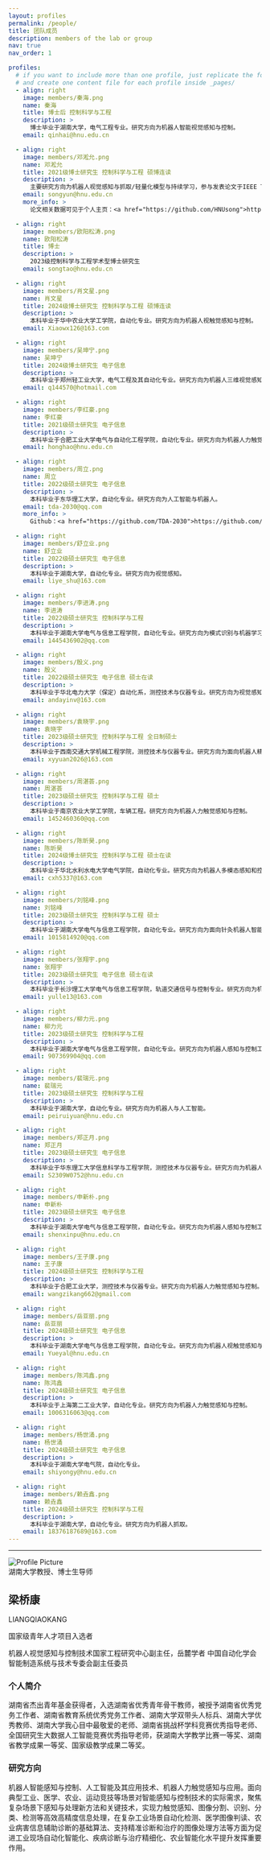 ```yaml
---
layout: profiles
permalink: /people/
title: 团队成员
description: members of the lab or group
nav: true
nav_order: 1

profiles:
  # if you want to include more than one profile, just replicate the following block
  # and create one content file for each profile inside _pages/
  - align: right
    image: members/秦海.png
    name: 秦海
    title: 博士后 控制科学与工程
    description: >
      博士毕业于湖南大学，电气工程专业。研究方向为机器人智能视觉感知与控制。
    email: qinhai@hnu.edu.cn

  - align: right
    image: members/邓淞允.png
    name: 邓淞允
    title: 2021级博士研究生 控制科学与工程 硕博连读
    description: >
      主要研究方向为机器人视觉感知与抓取/轻量化模型与持续学习，参与发表论文于IEEE TIM、TAI等多个期刊。
    email: songyun@hnu.edu.cn
    more_info: >
      论文相关数据可见于个人主页：<a href="https://github.com/HNUsong">https://github.com/HNUsong</a >

  - align: right
    image: members/欧阳松涛.png
    name: 欧阳松涛
    title: 博士
    description: >
      2023级控制科学与工程学术型博士研究生
    email: songtao@hnu.edu.cn

  - align: right
    image: members/肖文星.png
    name: 肖文星
    title: 2024级博士研究生 控制科学与工程 硕博连读
    description: >
      本科毕业于华中农业大学工学院，自动化专业。研究方向为机器人视触觉感知与控制。
    email: Xiaowx126@163.com

  - align: right
    image: members/吴坤宁.png
    name: 吴坤宁
    title: 2024级博士研究生 电子信息
    description: >
      本科毕业于郑州轻工业大学，电气工程及其自动化专业。研究方向为机器人三维视觉感知与控制。
    email: q144570@hotmail.com

  - align: right
    image: members/李红豪.png
    name: 李红豪
    title: 2021级硕士研究生 电子信息
    description: >
      本科毕业于合肥工业大学电气与自动化工程学院，自动化专业。研究方向为机器人力触觉感知与控制。
    email: honghao@hnu.edu.cn

  - align: right
    image: members/周立.png
    name: 周立
    title: 2022级硕士研究生 电子信息
    description: >
      本科毕业于东华理工大学，自动化专业。研究方向为人工智能与机器人。
    email: tda-2030@qq.com
    more_info: >
      Github：<a href="https://github.com/TDA-2030">https://github.com/TDA-2030</a>

  - align: right
    image: members/舒立业.png
    name: 舒立业
    title: 2022级硕士研究生 电子信息
    description: >
      本科毕业于湖南大学，自动化专业。研究方向为视觉感知。
    email: liye_shu@163.com

  - align: right
    image: members/李进涛.png
    name: 李进涛
    title: 2022级硕士研究生 控制科学与工程
    description: >
      本科毕业于湖南大学电气与信息工程学院，自动化专业。研究方向为模式识别与机器学习。
    email: 1445436902@qq.com

  - align: right
    image: members/殷义.png
    name: 殷义
    title: 2022级硕士研究生 电子信息 硕士在读
    description: >
      本科毕业于华北电力大学（保定）自动化系，测控技术与仪器专业。研究方向为视觉感知。
    email: andayinv@163.com

  - align: right
    image: members/袁晓宇.png
    name: 袁晓宇
    title: 2023级硕士研究生 控制科学与工程 全日制硕士
    description: >
      本科毕业于西南交通大学机械工程学院，测控技术与仪器专业。研究方向为面向机器人精细操作的力视融合感知方法。
    email: xyyuan2026@163.com

  - align: right
    image: members/周湛荟.png
    name: 周湛荟
    title: 2023级硕士研究生 控制科学与工程 硕士
    description: >
      本科毕业于南京农业大学工学院，车辆工程。研究方向为机器人力触觉感知与控制。
    email: 1452460360@qq.com

  - align: right
    image: members/陈昕昊.png
    name: 陈昕昊
    title: 2024级博士研究生 控制科学与工程 硕士在读
    description: >
      本科毕业于华北水利水电大学电气学院，自动化专业。研究方向为机器人多模态感知和控制。
    email: cxh5337@163.com

  - align: right
    image: members/刘铭峰.png
    name: 刘铭峰
    title: 2023级硕士研究生 控制科学与工程 硕士
    description: >
      本科毕业于湖南大学电气与信息工程学院，自动化专业。研究方向为面向针灸机器人智能化人体穴位识别。
    email: 1015814920@qq.com

  - align: right
    image: members/张翔宇.png
    name: 张翔宇
    title: 2023级硕士研究生 电子信息 硕士在读
    description: >
      本科毕业于长沙理工大学电气与信息工程学院，轨道交通信号与控制专业。研究方向为机器视觉和模式识别。
    email: yulle13@163.com

  - align: right
    image: members/柳力元.png
    name: 柳力元
    title: 2023级硕士研究生 控制科学与工程
    description: >
      本科毕业于湖南大学电气与信息工程学院，自动化专业。研究方向为机器人感知与控制工程。
    email: 907369904@qq.com

  - align: right
    image: members/裴瑞元.png
    name: 裴瑞元
    title: 2023级硕士研究生 控制科学与工程
    description: >
      本科毕业于湖南大学，自动化专业。研究方向为机器人与人工智能。
    email: peiruiyuan@hnu.edu.cn

  - align: right
    image: members/郑正月.png
    name: 郑正月
    title: 2023级硕士研究生 电子信息
    description: >
      本科毕业于华东理工大学信息科学与工程学院，测控技术与仪器专业。研究方向为机器人感知与控制工程。
    email: S2309W0752@hnu.edu.cn

  - align: right
    image: members/申新朴.png
    name: 申新朴
    title: 2023级硕士研究生 电子信息
    description: >
      本科毕业于湖南大学电气与信息工程学院，自动化专业。研究方向为机器人感知与控制工程。
    email: shenxinpu@hnu.edu.cn

  - align: right
    image: members/王子康.png
    name: 王子康
    title: 2024级硕士研究生 控制科学与工程
    description: >
      本科毕业于合肥工业大学，测控技术与仪器专业。研究方向为机器人力触觉感知与控制。
    email: wangzikang662@gmail.com

  - align: right
    image: members/岳亚丽.png
    name: 岳亚丽
    title: 2024级硕士研究生 电子信息
    description: >
      本科毕业于湖南大学电气与信息工程学院，自动化专业。研究方向为机器人视触觉感知与控制。
    email: Yueyal@hnu.edu.cn

  - align: right
    image: members/陈鸿鑫.png
    name: 陈鸿鑫
    title: 2024级硕士研究生 电子信息
    description: >
      本科毕业于上海第二工业大学，自动化专业。研究方向为机器人力触觉感知与控制。
    email: 1006316063@qq.com

  - align: right
    image: members/杨世涌.png
    name: 杨世涌
    title: 2024级硕士研究生 电子信息
    description: >
      本科毕业于湖南大学电气院，自动化专业。
    email: shiyongy@hnu.edu.cn

  - align: right
    image: members/赖垚鑫.png
    name: 赖垚鑫
    title: 2024级硕士研究生 控制科学与工程
    description: >
      本科毕业于湖南大学，自动化专业。研究方向为机器人抓取。
    email: 18376187689@163.com
---
```


<!-- 导师信息 -->
<hr>
<div class="profile-prof">
  <div class="profile-card">
    <div class="profile-header">
      <img src="{{ 'assets/img/prof_pic.jpg' | relative_url }}" alt="Profile Picture" class="profile-image">
      <div class="profile-info">
        <div class="profile-title">湖南大学教授、博士生导师</div>
        <div class="profile-name">
          <h2>梁桥康</h2>
        </div>
        <div class="profile-english-name">LIANGQIAOKANG</div>
        <p>国家级青年人才项目入选者</p>
        <div class="profile-positions">
          <span class="position">机器人视觉感知与控制技术国家工程研究中心副主任，岳麓学者</span>
          <span class="position">中国自动化学会智能制造系统与技术专委会副主任委员</span>
        </div>
      </div>
    </div>
    <div class="profile-description">
      <div class="description-section">
        <h3>个人简介</h3>
        <p>湖南省杰出青年基金获得者，入选湖南省优秀青年骨干教师，被授予湖南省优秀党务工作者、湖南省教育系统优秀党务工作者、湖南大学双带头人标兵、湖南大学优秀教师、湖南大学我心目中最敬爱的老师、湖南省挑战杯学科竞赛优秀指导老师、全国研究生大数据人工智能竞赛优秀指导老师，获湖南大学教学比赛一等奖、湖南省教学成果一等奖、国家级教学成果二等奖。</p>
      </div>
      <div class="description-section">
        <h3>研究方向</h3>
        <p>机器人智能感知与控制、人工智能及其应用技术、机器人力触觉感知与应用。面向典型工业、医学、农业、运动竞技等场景对智能感知与控制技术的实际需求，聚焦复杂场景下感知与处理新方法和关键技术，实现力触觉感知、图像分割、识别、分类、检测等高效高精度信息处理，在复杂工业场景自动化检测、医学图像判读、农业病害信息辅助诊断的基础算法、支持精准诊断和治疗的图像处理方法等方面为促进工业现场自动化智能化、疾病诊断与治疗精细化、农业智能化水平提升发挥重要作用。</p>
      </div>
    </div>
  </div>
</div>

<!-- 其他成员信息将通过 profiles layout 自动渲染 -->
